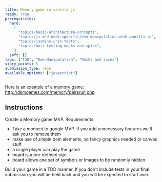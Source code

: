 ```yaml
---
title: Memory game in vanilla js
ready: True
prerequisites:
  hard:
    [
      "topics/basic-architecture-concepts",
      "topics/js-and-node-specific/dom-manipulation-with-vanilla-js",
      "topics/jasmine-unit-tests",
      "topics/unit-testing-mocks-and-spies",
    ]
  soft: []
tags: ["TDD", "Dom Manipulation", "Mocks and spies"]
story_points: 5
submission_type: repo
available_options: ["javascript"]
---
```


Here is an example of a memory game: http://dkmgames.com/memory/pairsrun.php

## Instructions

Create a Memory game MVP. Requirements:

- Take a moment to google MVP. If you add unnecessary features we'll ask you to remove them
- make use of simple dom elements, no fancy graphics needed or canvas stuff
- a single player can play the game
- board is a pre-defined size
- board allows one set of symbols or images to be randomly hidden

Build your game in a TDD manner. If you don't include tests in your final submission you will be held back and you will be expected to start over.
